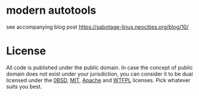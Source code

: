 # modern autotools

see accompanying blog post https://sabotage-linux.neocities.org/blog/10/

# License

All code is published under the public domain. In case the concept of
public domain does not exist under your jurisdiction, you can consider it
to be dual licensed under the [0BSD](https://choosealicense.com/licenses/0bsd/),
[MIT](https://opensource.org/licenses/MIT),
[Apache](https://www.apache.org/licenses/LICENSE-2.0) and
[WTFPL](http://www.wtfpl.net/about/) licenses.
Pick whatever suits you best.
